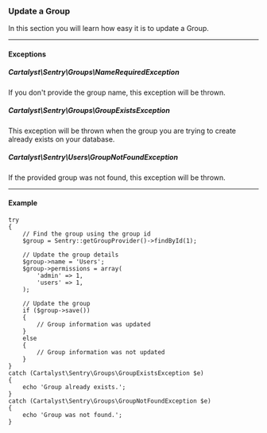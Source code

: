 ### Update a Group

In this section you will learn how easy it is to update a Group.

----------

#### Exceptions

##### Cartalyst\Sentry\Groups\NameRequiredException

If you don't provide the group name, this exception will be thrown.

##### Cartalyst\Sentry\Groups\GroupExistsException

This exception will be thrown when the group you are trying to create already
exists on your database.

##### Cartalyst\Sentry\Users\GroupNotFoundException

If the provided group was not found, this exception will be thrown.

----------

#### Example

	try
	{
		// Find the group using the group id
		$group = Sentry::getGroupProvider()->findById(1);

		// Update the group details
		$group->name = 'Users';
		$group->permissions = array(
			'admin' => 1,
			'users' => 1,
		);

		// Update the group
		if ($group->save())
		{
			// Group information was updated
		}
		else
		{
			// Group information was not updated
		}
	}
	catch (Cartalyst\Sentry\Groups\GroupExistsException $e)
	{
		echo 'Group already exists.';
	}
	catch (Cartalyst\Sentry\Groups\GroupNotFoundException $e)
	{
		echo 'Group was not found.';
	}
